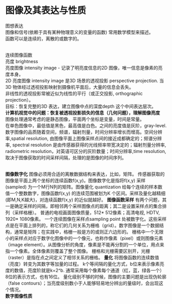 # 图像及其表达与性质   
图想表达       
图像和信号(依赖于具有某种物理意义的变量的函数) 常用数学模型来描述。       
函数可以是连续的，离散的或数字的。     
<br> 

连续图像函数     
亮度 brightness   
亮度图像 intensity image - 记录了明亮度信息的2D 图像，唯一信息是像素的亮度本身。       
2D 亮度图像 intensity image 是3D 场景的透视投影 perspective projection. 当3D 物体经过透视投影映射到摄像机平面后，大量的信息会丢失。          
非线性的透视投影常被近似为线性的平行（或正交投影, orthographic projection）。     
目标：恢复完整的3D 表达，建立图像中点的深度depth 这个中间表达层次。    
<b> 计算机视觉中的问题：恢复被透视投影损失的信息（几何问题），理解图像亮度 </b>  
图像处理通常考虑的是静态图像，平面两个坐标是变量，时间是常量。    
在单色图像中，最低值是黑色，最高值是白色。之间的亮度值是灰阶，gray-level.   
数字图像的品质随着空间，频谱，辐射剂量，时间分辨率增长而增高。空间分辨率,spatial resolution, 由图像平面上图像采样点间的接近成都确定的；频谱分辨率, spectral resolution 是由传感器获得的光线频率带宽决定的；辐射剂量分辨率, radiometric resolution，对英语可区分的灰阶数量；时间分辨率,time resolution, 取决于图像获取的时间采样间隔，处理的是图像的时间序列。     

<br>     
<b>图像数字化</b>       
图像必须用合适的离散数据结构来表达，比如，矩阵。    
传感器获取的图像是平面上两个坐标的连续函数f(x,y)。图像数字化是指将f(x,y) 采样(sampled) 为一个M行N列的矩阵。图像量化 quantization 给每个连续的样本数值一个整数数字，图像函数f(x,y) 的连续范围被划为K 个区间。采样及量化越精细(即M,N,K越大)，对连续函数f(x,y) 的近似就越好。         
<b>图像函数采样</b>     
有两个问题，其一是确定采样的间隔，即相邻两个采样图像点的距离；其二是设置采样点的集合排列（采样格栅）。   
普通的电视画面图像质量，512* 512像素；高清电视, HDTV, 1920* 1080像素。     
一个连续图像在采样点sampling point 处被数字化。这些采样点是在平面上排列的，称它们的几何关系为栅格（grid）。数字图像是一个数据结构，通常是矩阵；在实践中，格栅一般是方的或则正六边形的。     
栅格中一个无限小的采样点对应于数字化图像中的一个像元，也称作像素（pixel）或则图像元素（image element）。从图像分析的角度，像素是不能再分割的一个单位，用点来指一个像素。全体像素则覆盖了整个图像。       
栅格和光栅需要区别开，光栅（raster）是指在点之间定义了相邻关系的栅格。       
<b>量化</b>      
将图像函数的连续数值（亮度）转变为其数字等加量的过程。    
k个等间隔的量化方式，b位来表示像素亮度的数值，亮度阶就是k=2^b. 通常采用每个像素每个通道（红，蓝，绿各一个）8位的表示方式，也有16位。    
量化级别不够的时候，图像的主要问题是出现伪轮廓（false contours）；当亮度级别数小于人能够轻易地分辨出的量级时，会出现这个情况。   

</br>     
<b>数字图像性质</b>     





